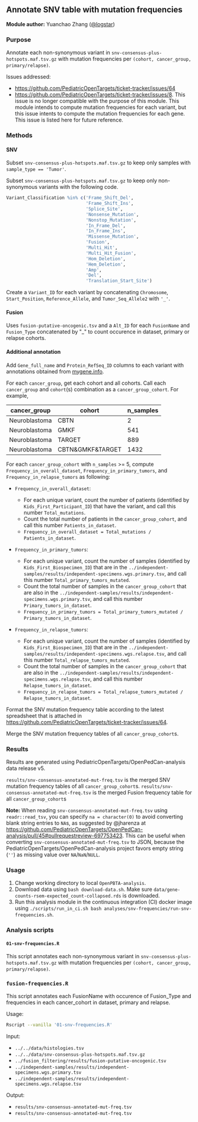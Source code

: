 ## Annotate SNV table with mutation frequencies

**Module author:** Yuanchao Zhang ([@logstar](https://github.com/logstar))

### Purpose

Annotate each non-synonymous variant in `snv-consensus-plus-hotspots.maf.tsv.gz` with mutation frequencies per `(cohort, cancer_group, primary/relapse)`.

Issues addressed:

- <https://github.com/PediatricOpenTargets/ticket-tracker/issues/64>
- <https://github.com/PediatricOpenTargets/ticket-tracker/issues/8>. This issue is no longer compatible with the purpose of this module. This module intends to compute mutation frequencies for each variant, but this issue intents to compute the mutation frequencies for each gene. This issue is listed here for future reference.

### Methods

#### SNV
Subset `snv-consensus-plus-hotspots.maf.tsv.gz` to keep only samples with `sample_type == 'Tumor'`.

Subset `snv-consensus-plus-hotspots.maf.tsv.gz` to keep only non-synonymous variants with the following code.

```R
Variant_Classification %in% c('Frame_Shift_Del',
                              'Frame_Shift_Ins',
                              'Splice_Site',
                              'Nonsense_Mutation',
                              'Nonstop_Mutation',
                              'In_Frame_Del',
                              'In_Frame_Ins',
                              'Missense_Mutation',
                              'Fusion',
                              'Multi_Hit',
                              'Multi_Hit_Fusion',
                              'Hom_Deletion',
                              'Hem_Deletion',
                              'Amp',
                              'Del',
                              'Translation_Start_Site')
```

Create a `Variant_ID` for each variant by concatenating `Chromosome`, `Start_Position`, `Reference_Allele`, and `Tumor_Seq_Allele2` with `'_'`.

#### Fusion
Uses `fusion-putative-oncogenic.tsv` and a `Alt_ID` for each `FusionName` and `Fusion_Type` concatenated by "_" to count occurence in dataset, primary or relapse cohorts.


#### Additional annotation

Add `Gene_full_name` and `Protein_RefSeq_ID` columns to each variant with annotations obtained from [mygene.info](http://mygene.info/about).

For each `cancer_group`, get each cohort and all cohorts. Call each `cancer_group` and `cohort`(s) combination as a `cancer_group_cohort`. For example,

| cancer_group  | cohort           | n_samples |
|---------------|------------------|-----------|
| Neuroblastoma | CBTN             | 2         |
| Neuroblastoma | GMKF             | 541       |
| Neuroblastoma | TARGET           | 889       |
| Neuroblastoma | CBTN&GMKF&TARGET | 1432      |

For each `cancer_group_cohort` with `n_samples` >= 5, compute `Frequency_in_overall_dataset`, `Frequency_in_primary_tumors`, and `Frequency_in_relapse_tumors` as following:

- `Frequency_in_overall_dataset`:
  - For each unique variant, count the number of patients (identified by `Kids_First_Participant_ID`) that have the variant, and call this number `Total_mutations`.
  - Count the total number of patients in the `cancer_group_cohort`, and call this number `Patients_in_dataset`.
  - `Frequency_in_overall_dataset = Total_mutations / Patients_in_dataset`.

- `Frequency_in_primary_tumors`:
  - For each unique variant, count the number of samples (identified by `Kids_First_Biospecimen_ID`) that are in the `../independent-samples/results/independent-specimens.wgs.primary.tsv`, and call this number `Total_primary_tumors_mutated`.
  - Count the total number of samples in the `cancer_group_cohort` that are also in the `../independent-samples/results/independent-specimens.wgs.primary.tsv`, and call this number `Primary_tumors_in_dataset`.
  - `Frequency_in_primary_tumors = Total_primary_tumors_mutated / Primary_tumors_in_dataset`.

- `Frequency_in_relapse_tumors`:
  - For each unique variant, count the number of samples (identified by `Kids_First_Biospecimen_ID`) that are in the `../independent-samples/results/independent-specimens.wgs.relapse.tsv`, and call this number `Total_relapse_tumors_mutated`.
  - Count the total number of samples in the `cancer_group_cohort` that are also in the `../independent-samples/results/independent-specimens.wgs.relapse.tsv`, and call this number `Relapse_tumors_in_dataset`.
  - `Frequency_in_relapse_tumors = Total_relapse_tumors_mutated / Relapse_tumors_in_dataset`.

Format the SNV mutation frequency table according to the latest spreadsheet that is attached in <https://github.com/PediatricOpenTargets/ticket-tracker/issues/64>.

Merge the SNV mutation frequency tables of all `cancer_group_cohort`s.

### Results

Results are generated using PediatricOpenTargets/OpenPedCan-analysis data release v5.

`results/snv-consensus-annotated-mut-freq.tsv` is the merged SNV mutation frequency tables of all `cancer_group_cohort`s.
`results/snv-consensus-annotated-mut-freq.tsv` is the merged Fusion frequency table for all `cancer_group_cohort`s

**Note:** When reading `snv-consensus-annotated-mut-freq.tsv` using `readr::read_tsv`, you can specify `na = character(0)` to avoid converting blank string entries to `NA`s, as suggested by @jharenza at <https://github.com/PediatricOpenTargets/OpenPedCan-analysis/pull/45#pullrequestreview-697753423>. This can be useful when converting `snv-consensus-annotated-mut-freq.tsv` to JSON, because the PediatricOpenTargets/OpenPedCan-analysis project favors empty string (`''`) as missing value over `NA`/`NaN`/`NULL`.

### Usage

1. Change working directory to local `OpenPBTA-analysis`.
2. Download data using `bash download-data.sh`. Make sure `data/gene-counts-rsem-expected_count-collapsed.rds` is downloaded.
3. Run this analysis module in the continuous integration (CI) docker image using `./scripts/run_in_ci.sh bash analyses/snv-frequencies/run-snv-frequencies.sh`.

### Analysis scripts

#### `01-snv-frequencies.R`

This script annotates each non-synonymous variant in `snv-consensus-plus-hotspots.maf.tsv.gz` with mutation frequencies per `(cohort, cancer_group, primary/relapse)`.

### `fusion-frequencies.R`
This script annotates each FusionName with occurence of Fusion_Type and frequencies in each cancer_cohort in dataset, primary and relapse.


Usage:

```bash
Rscript --vanilla '01-snv-frequencies.R'

```

Input:

- `../../data/histologies.tsv`
- `../../data/snv-consensus-plus-hotspots.maf.tsv.gz`
- `../fusion_filtering/results/fusion-putative-oncogenic.tsv`
- `../independent-samples/results/independent-specimens.wgs.primary.tsv`
- `../independent-samples/results/independent-specimens.wgs.relapse.tsv`

Output:

- `results/snv-consensus-annotated-mut-freq.tsv`
- `results/snv-consensus-annotated-mut-freq.tsv`
